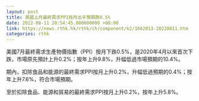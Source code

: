 ```yaml
---
layout: post
title: 美國上月最終需求PPI按月出乎預期跌0.5%
date: 2022-08-11 20:54:45.000000000 +08:00
link: https://news.rthk.hk/rthk/ch/component/k2/1662013-20220811.htm
categories: rthk
---
```


美國7月最終需求生產物價指數（PPI）按月下跌0.5%，是2020年4月以來首次下跌，市場原先預計上升0.2%；按年上升9.8%，升幅低過市場預期的10.4%。

期內，扣除食品和能源的最終需求PPI按月上升0.2%，升幅低過預期的0.4%；按年上升7.6%，符合市場預期。

至於扣除食品、能源和貿易的最終需求PPI按月上升0.2%，按年上升5.8%。
